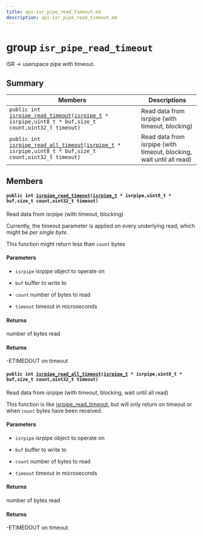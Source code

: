 ```yaml
---
title: api-isr_pipe_read_timeout.md
description: api-isr_pipe_read_timeout.md
---
```

# group `isr_pipe_read_timeout` 

ISR -> userspace pipe with timeout.

## Summary

 Members                        | Descriptions                                
--------------------------------|---------------------------------------------
`public int `[`isrpipe_read_timeout`](#group__isr__pipe__read__timeout_1ga5d26043d8420d2d9fc4bbeef804319a0)`(`[`isrpipe_t`](./doc/starlight-docs/src/content/docs/apidoc/api-isr_pipe.md#structisrpipe__t)` * isrpipe,uint8_t * buf,size_t count,uint32_t timeout)`            | Read data from isrpipe (with timeout, blocking)
`public int `[`isrpipe_read_all_timeout`](#group__isr__pipe__read__timeout_1ga817ca3657f003769dba0d882a7eb76f7)`(`[`isrpipe_t`](./doc/starlight-docs/src/content/docs/apidoc/api-isr_pipe.md#structisrpipe__t)` * isrpipe,uint8_t * buf,size_t count,uint32_t timeout)`            | Read data from isrpipe (with timeout, blocking, wait until all read)

## Members

#### `public int `[`isrpipe_read_timeout`](#group__isr__pipe__read__timeout_1ga5d26043d8420d2d9fc4bbeef804319a0)`(`[`isrpipe_t`](./doc/starlight-docs/src/content/docs/apidoc/api-isr_pipe.md#structisrpipe__t)` * isrpipe,uint8_t * buf,size_t count,uint32_t timeout)` 

Read data from isrpipe (with timeout, blocking)

Currently, the timeout parameter is applied on every underlying read, which might be *per single byte*.

This function might return less than `count` bytes

#### Parameters
* `isrpipe` isrpipe object to operate on 

* `buf` buffer to write to 

* `count` number of bytes to read 

* `timeout` timeout in microseconds

#### Returns
number of bytes read 

#### Returns
-ETIMEDOUT on timeout

#### `public int `[`isrpipe_read_all_timeout`](#group__isr__pipe__read__timeout_1ga817ca3657f003769dba0d882a7eb76f7)`(`[`isrpipe_t`](./doc/starlight-docs/src/content/docs/apidoc/api-isr_pipe.md#structisrpipe__t)` * isrpipe,uint8_t * buf,size_t count,uint32_t timeout)` 

Read data from isrpipe (with timeout, blocking, wait until all read)

This function is like [isrpipe_read_timeout](./doc/starlight-docs/src/content/docs/apidoc/api-undefined.md#group__isr__pipe__read__timeout_1ga5d26043d8420d2d9fc4bbeef804319a0), but will only return on timeout or when `count` bytes have been received.

#### Parameters
* `isrpipe` isrpipe object to operate on 

* `buf` buffer to write to 

* `count` number of bytes to read 

* `timeout` timeout in microseconds

#### Returns
number of bytes read 

#### Returns
-ETIMEDOUT on timeout

